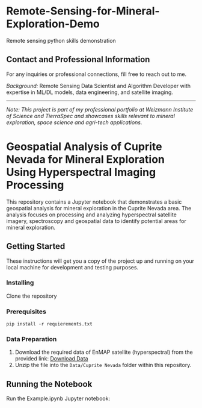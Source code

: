 # Remote-Sensing-for-Mineral-Exploration-Demo
Remote sensing python skills demonstration

## Contact and Professional Information
For any inquiries or professional connections, fill free to reach out to me.

*Background:* Remote Sensing Data Scientist and Algorithm Developer with expertise in ML/DL models, data engineering, and satellite imaging.

---

*Note: This project is part of my professional portfolio at Weizmann Institute of Science and TierraSpec and showcases skills relevant to mineral exploration, space science and agri-tech applications.*

# Geospatial Analysis of Cuprite Nevada for Mineral Exploration Using Hyperspectral Imaging Processing

This repository contains a Jupyter notebook that demonstrates a basic geospatial analysis for mineral exploration in the Cuprite Nevada area. The analysis focuses on processing and analyzing hyperspectral satellite imagery, spectroscopy and geospatial data to identify potential areas for mineral exploration.

## Getting Started

These instructions will get you a copy of the project up and running on your local machine for development and testing purposes.

### Installing
Clone the repository

### Prerequisites

`pip install -r requierements.txt`

### Data Preparation

1. Download the required data of EnMAP satellite (hyperspectral) from the provided link: [Download Data](https://drive.google.com/file/d/1CM63DXYgYX_TBFFIBlrXX1rQTzjWAVPn/view?usp=sharing)
2. Unzip the file into the `Data/Cuprite Nevada` folder within this repository.

## Running the Notebook

Run the Example.ipynb Jupyter notebook:



